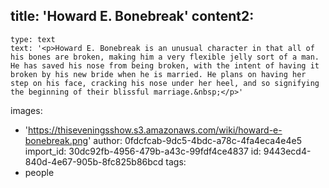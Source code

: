 title: 'Howard E. Bonebreak'
content2:
  -
    type: text
    text: '<p>Howard E. Bonebreak is an unusual character in that all of his bones are broken, making him a very flexible jelly sort of a man. He has saved his nose from being broken, with the intent of having it broken by his new bride when he is married. He plans on having her step on his face, cracking his nose under her heel, and so signifying the beginning of their blissful marriage.&nbsp;</p>'
images:
  - 'https://thiseveningsshow.s3.amazonaws.com/wiki/howard-e-bonebreak.png'
author: 0fdcfcab-9dc5-4bdc-a78c-4fa4eca4e4e5
import_id: 30dc92fb-4956-479b-a43c-99fdf4ce4837
id: 9443ecd4-840d-4e67-905b-8fc825b86bcd
tags:
  - people
